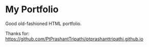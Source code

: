 # My Portfolio

Good old-fashioned HTML portfolio.

Thanks for:
https://github.com/PtPrashantTripathi/ptprashanttripathi.github.io